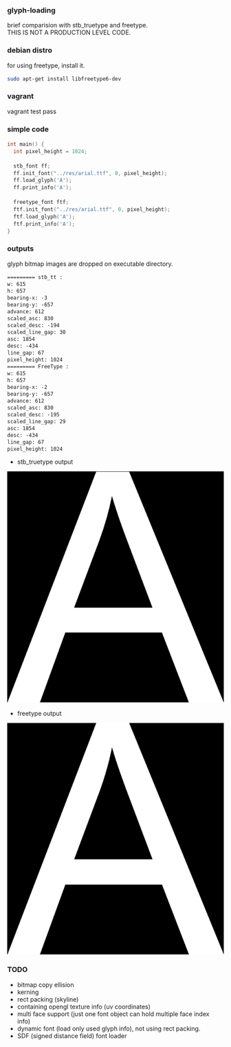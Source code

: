 ### glyph-loading

brief comparision with stb_truetype and freetype.  
THIS IS NOT A PRODUCTION LEVEL CODE.

### debian distro

for using freetype, install it.

```bash
sudo apt-get install libfreetype6-dev
```

### vagrant

vagrant test pass

### simple code

```c++
int main() {
  int pixel_height = 1024;

  stb_font ff;
  ff.init_font("../res/arial.ttf", 0, pixel_height);
  ff.load_glyph('A');
  ff.print_info('A');

  freetype_font ftf;
  ftf.init_font("../res/arial.ttf", 0, pixel_height);
  ftf.load_glyph('A');
  ftf.print_info('A');
}
```

### outputs

glyph bitmap images are dropped on executable directory.

```
========= stb_tt :
w: 615
h: 657
bearing-x: -3
bearing-y: -657
advance: 612
scaled_asc: 830
scaled_desc: -194
scaled_line_gap: 30
asc: 1854
desc: -434
line_gap: 67
pixel_height: 1024
========= FreeType :
w: 615
h: 657
bearing-x: -2
bearing-y: -657
advance: 612
scaled_asc: 830
scaled_desc: -195
scaled_line_gap: 29
asc: 1854
desc: -434
line_gap: 67
pixel_height: 1024
```

- stb_truetype output

![stb_truetype](./stbtt_output_65.png)

- freetype output
  
![freetype](./freetype_output_65.png)

### TODO

- bitmap copy ellision
- kerning
- rect packing (skyline)
- containing opengl texture info (uv coordinates)
- multi face support (just one font object can hold multiple face index info)
- dynamic font (load only used glyph info), not using rect packing.
- SDF (signed distance field) font loader


